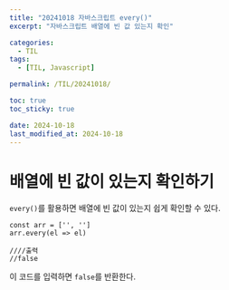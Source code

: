 ```yaml
---
title: "20241018 자바스크립트 every()"
excerpt: "자바스크립트 배열에 빈 값 있는지 확인"

categories:
  - TIL
tags:
  - [TIL, Javascript]

permalink: /TIL/20241018/

toc: true
toc_sticky: true

date: 2024-10-18
last_modified_at: 2024-10-18
---
```


# 배열에 빈 값이 있는지 확인하기
```every()```를 활용하면 배열에 빈 값이 있는지 쉽게 확인할 수 있다.
```
const arr = ['', '']
arr.every(el => el)

////출력
//false
```
이 코드를 입력하면 ```false```를 반환한다.

<br><br><br>
